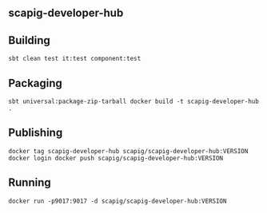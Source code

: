 ## scapig-developer-hub

## Building
``
sbt clean test it:test component:test
``

## Packaging
``
sbt universal:package-zip-tarball
docker build -t scapig-developer-hub .
``

## Publishing
``
docker tag scapig-developer-hub scapig/scapig-developer-hub:VERSION
docker login
docker push scapig/scapig-developer-hub:VERSION
``

## Running
``
docker run -p9017:9017 -d scapig/scapig-developer-hub:VERSION
``

